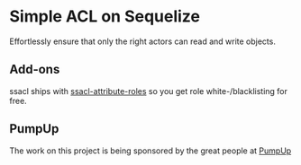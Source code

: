 # Simple ACL on Sequelize

Effortlessly ensure that only the right actors can read and write objects.

## Add-ons

ssacl ships with [ssacl-attribute-roles](https://github.com/mickhansen/ssacl-attribute-roles) so you get role white-/blacklisting for free.

## PumpUp

The work on this project is being sponsored by the great people at [PumpUp](http://pumpup.co/)